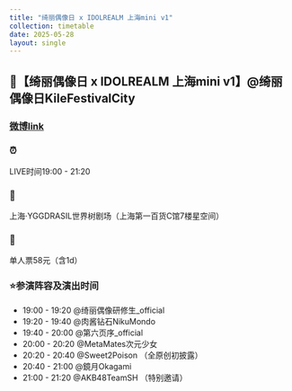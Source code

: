 ```yaml
---
title: "绮丽偶像日 x IDOLREALM 上海mini v1"
collection: timetable
date: 2025-05-28
layout: single
---
```


## 🔮【绮丽偶像日 x IDOLREALM 上海mini v1】@绮丽偶像日KileFestivalCity 
### [微博link](wehttps://weibo.com/1837069642/PtzP2lf9T#comment)
### ⏰ 
LIVE时间19:00 - 21:20
### 📍 
上海·YGGDRASIL世界树剧场（上海第一百货C馆7楼星空间）
### 🎫 
单人票58元（含1d）
### ⭐参演阵容及演出时间

- 19:00 - 19:20 @绮丽偶像研修生_official 
- 19:20 - 19:40 @肉酱钻石NikuMondo 
- 19:40 - 20:00 @第六页序_official 
- 20:00 - 20:20 @MetaMates次元少女
- 20:20 - 20:40 @Sweet2Poison （全原创初披露）
- 20:40 - 21:00 @鏡月Okagami
- 21:00 - 21:20 @AKB48TeamSH （特别邀请）